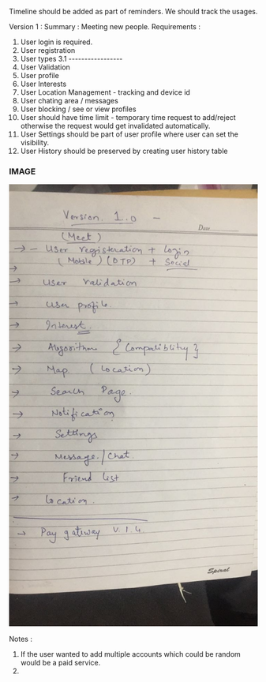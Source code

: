 Timeline should be added as part of reminders. We should track the usages.

Version 1 :
Summary : Meeting new people.
Requirements :
1. User login is required.
2. User registration
3. User types
3.1 -----------------
4. User Validation
5. User profile
6. User Interests
7. User Location Management - tracking and device id
8. User chating area / messages
9. User blocking / see or view profiles
10. User should have time limit - temporary time request to add/reject otherwise the request would get invalidated automatically.
11. User Settings should be part of user profile where user can set the visibility.
12. User History should be preserved by creating user history table

### IMAGE
![Version_1_ROAMAP](static_content/images/version1_roadmap.jpeg)

Notes :
1) If the user wanted to add multiple accounts which could be random would be a paid service.
2) 
